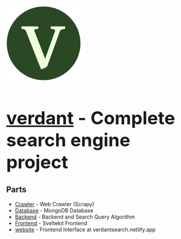 <img style="width: 200px; height: 200px" src="images/V-3.png" /><h1 style="font-size: 48px"><a href="https://verdantsearch.netlify.app">verdant</a> - Complete search engine project</h1>

## Parts
- [Crawler](crawler/README.md) - Web Crawler (Scrapy)
- [Database](database/README.md) - MongoDB Database
- [Backend](backend/README.md) - Backend and Search Query Algorithm
- [Frontend](frontend/README.md) - Sveltekit Frontend
- [website](website/README.md) - Frontend Interface at verdantsearch.netlify.app


